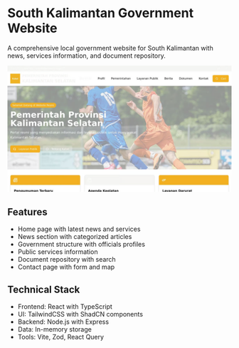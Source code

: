# South Kalimantan Government Website

A comprehensive local government website for South Kalimantan with news, services information, and document repository.

![Alt text for the image](1.png "Optional title for the image")

## Features

- Home page with latest news and services
- News section with categorized articles
- Government structure with officials profiles
- Public services information
- Document repository with search
- Contact page with form and map

## Technical Stack

- Frontend: React with TypeScript
- UI: TailwindCSS with ShadCN components
- Backend: Node.js with Express
- Data: In-memory storage
- Tools: Vite, Zod, React Query
